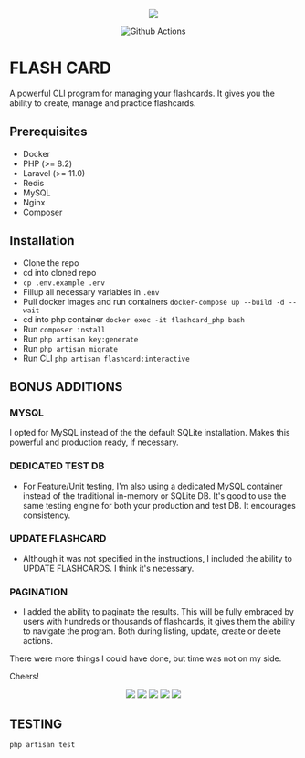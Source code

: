 <p align="center"><img src="resources/images/flashcard-logo.png"></p>

<p align="center">
<img alt="Github Actions" src="https://img.shields.io/badge/version-1.0.0-limegreen?style=plastic">
</p>

# FLASH CARD

A powerful CLI program for managing your flashcards. It gives you the ability to create, manage and practice flashcards. 

## Prerequisites
- Docker
- PHP (>= 8.2)
- Laravel (>= 11.0)
- Redis
- MySQL
- Nginx
- Composer

## Installation
- Clone the repo
- cd into cloned repo
- `cp .env.example .env`
- Fillup all necessary variables in `.env`
- Pull docker images and run containers `docker-compose up --build -d --wait`
- cd into php container `docker exec -it flashcard_php bash`
- Run `composer install`
- Run `php artisan key:generate`
- Run `php artisan migrate`
- Run CLI `php artisan flashcard:interactive`


## BONUS ADDITIONS
### MYSQL 
I opted for MySQL instead of the the default SQLite installation. Makes this powerful and production ready, if necessary. 
### DEDICATED TEST DB 
- For Feature/Unit testing, I'm also using a dedicated MySQL container instead of the traditional in-memory or SQLite DB. It's good to use the same testing engine for both your production and test DB. It encourages consistency.
### UPDATE FLASHCARD 
- Although it was not specified in the instructions, I included the ability to UPDATE FLASHCARDS. I think it's necessary. 
### PAGINATION
- I added the ability to paginate the results. This will be fully embraced by users with hundreds or thousands of flashcards, it gives them the ability to navigate the program. Both during listing, update, create or delete actions. 

There were more things I could have done, but time was not on my side. 

Cheers!

<p align="center">
<img src="resources/images/statistics1.png">
 <img src="resources/images/list.png">
 <img src="resources/images/update.png">
 <img src="resources/images/practice.png">
 <img src="resources/images/test.png">
 
## TESTING
```
php artisan test
```

 
 
